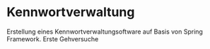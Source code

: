 # Kennwortverwaltung
Erstellung eines Kennwortverwaltungsoftware auf Basis von Spring Framework. Erste Gehversuche
